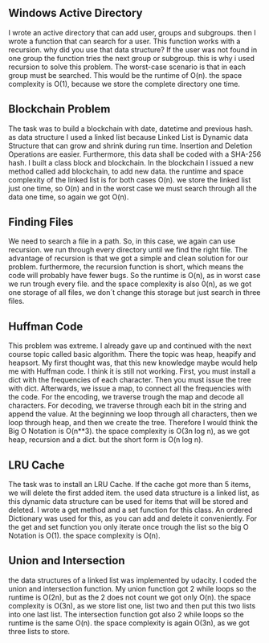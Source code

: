 ## Windows Active Directory
I wrote an active directory that can add user, groups and subgroups. then I wrote a function that can search for a user.
This function works with a recursion. why did you use that data structure? If the user was not found in one group the function tries the next group or subgroup. this is why i used recursion to solve this problem. 
The worst-case scenario is that in each group must be searched. This would be the runtime of O(n). the space complexity is O(1), because we store the complete directory one time. 


## Blockchain Problem
The task was to build a blockchain with date, datetime and previous hash. as data structure I used a linked list because Linked List is Dynamic data Structure that can grow and shrink during run time. Insertion and Deletion Operations are easier.  Furthermore, this data shall be coded with a SHA-256 hash. I built a class block and blockchain. In the blockchain I issued a new method called add blockchain, to add new data. the runtime and space complexity of the linked list is for both cases O(n). we store the linked list just one time, so O(n) and in the worst case
we must search through all the data one time, so again we got O(n).


## Finding Files
We need to search a file in a path. So, in this case, we again can use recursion. we run through every directory until we find the right file. The advantage of recursion is that we got a simple and clean solution for our problem. furthermore, the recursion function is short, which means the code will probably have fewer bugs. 
So the runtime is O(n), as in worst case we run trough every file. and the space complexity is also 0(n), as we got one storage of all files, we don´t change this storage but just search in three files. 



## Huffman Code
This problem was extreme. I already gave up and continued with the next course topic called basic algorithm. There the topic was heap, heapify and heapsort. My first thought was, that this new knowledge maybe would help me with Huffman code. I think it is still not working. 
First, you must install a dict with the frequencies of each character. Then you must issue the tree with dict. Afterwards, we issue a map, 
to connect all the frequencies with the code. For the encoding, we traverse trough the map and decode all characters. For decoding, we traverse through each bit in the string and append the value. At the beginning we loop through all characters, then we loop through
heap, and then we create the tree. Therefore I would think the Big O Notation is O(n**3). the space complexity is O(3n log n), as we got heap, recursion and a dict. but the short form is O(n log n).

## LRU Cache
The task was to install an LRU Cache. If the cache got more than 5 items, we will delete the first added item. the used data structure is a linked list, as this dynamic data structure can be used for items that will be stored and deleted. 
I wrote a get method and a set function for this class. An ordered Dictionary was used for this, as you can add and delete it conveniently. 
For the get and set function you only iterate once trough the list so the big O Notation is O(1). the space complexity is O(n). 


## Union and Intersection
the data structures of a linked list was implemented by udacity. I coded the union and intersection function. 
My union function got 2 while loops so the runtime is O(2n), but as the 2 does not count we got only O(n). the space complexity is O(3n), as we store list one, list two and then put this two lists into one last list. 
The intersection function got also 2 while loops so the runtime is the same O(n). the space complexity is again O(3n), as we got three lists to store. 

